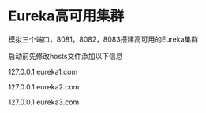 # Eureka高可用集群

模拟三个端口，8081，8082，8083搭建高可用的Eureka集群

启动前先修改hosts文件添加以下信息

127.0.0.1 eureka1.com

127.0.0.1 eureka2.com

127.0.0.1 eureka3.com